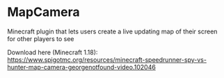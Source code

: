 # MapCamera

Minecraft plugin that lets users create a live updating map of their screen for other players to see

Download here (Minecraft 1.18): https://www.spigotmc.org/resources/minecraft-speedrunner-spy-vs-hunter-map-camera-georgenotfound-video.102046
